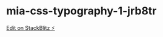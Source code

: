 # mia-css-typography-1-jrb8tr

[Edit on StackBlitz ⚡️](https://stackblitz.com/edit/mia-css-typography-1-jrb8tr)